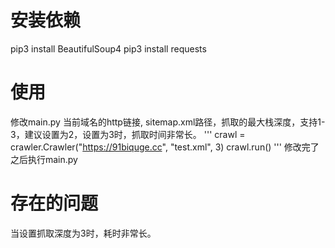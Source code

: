 # 安装依赖
pip3 install BeautifulSoup4
pip3 install requests

# 使用
修改main.py
当前域名的http链接, sitemap.xml路径，抓取的最大栈深度，支持1-3，建议设置为2，设置为3时，抓取时间非常长。
'''
crawl = crawler.Crawler("https://91biquge.cc", "test.xml", 3)
crawl.run()
'''
修改完了之后执行main.py

# 存在的问题
当设置抓取深度为3时，耗时非常长。
